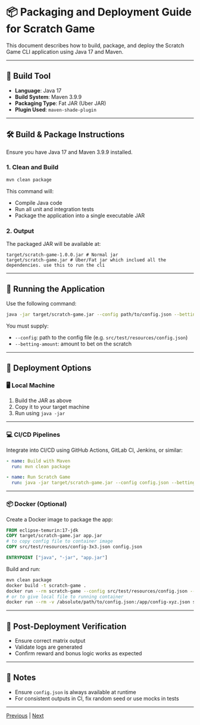 # 📦 Packaging and Deployment Guide for Scratch Game

This document describes how to build, package, and deploy the Scratch Game CLI application using Java 17 and Maven.

---

## 🧱 Build Tool

- **Language**: Java 17
- **Build System**: Maven 3.9.9
- **Packaging Type**: Fat JAR (Uber JAR)
- **Plugin Used**: `maven-shade-plugin`

---

## 🛠️ Build & Package Instructions

Ensure you have Java 17 and Maven 3.9.9 installed.

### 1. Clean and Build

```bash
mvn clean package
```

This command will:
- Compile Java code
- Run all unit and integration tests
- Package the application into a single executable JAR

### 2. Output

The packaged JAR will be available at:

```
target/scratch-game-1.0.0.jar # Normal jar
target/scratch-game.jar # Uber/Fat jar which inclued all the dependencies. use this to run the cli
```

---

## 🚀 Running the Application

Use the following command:

```bash
java -jar target/scratch-game.jar --config path/to/config.json --betting-amount 100
```

You must supply:
- `--config`: path to the config file (e.g. `src/test/resources/config.json`)
- `--betting-amount`: amount to bet on the scratch

---

## 🔁 Deployment Options

### 🖥️ Local Machine

1. Build the JAR as above
2. Copy it to your target machine
3. Run using `java -jar`

---

### 💻 CI/CD Pipelines

Integrate into CI/CD using GitHub Actions, GitLab CI, Jenkins, or similar:

```yaml
- name: Build with Maven
  run: mvn clean package

- name: Run Scratch Game
  run: java -jar target/scratch-game.jar --config config.json --betting-amount 50
```

---

### 📦 Docker (Optional)

Create a Docker image to package the app:

```dockerfile
FROM eclipse-temurin:17-jdk
COPY target/scratch-game.jar app.jar
# to copy config file to container image
COPY src/test/resources/config-3x3.json config.json 

ENTRYPOINT ["java", "-jar", "app.jar"]
```

Build and run:

```bash
mvn clean package
docker build -t scratch-game .
docker run --rm scratch-game --config src/test/resources/config.json --betting-amount 100
# or to give local file to running container
docker run --rm -v /absolute/path/to/config.json:/app/config-xyz.json scratch-game --config /app/config.json --betting-amount 100 
```

---

## 🧪 Post-Deployment Verification

- Ensure correct matrix output
- Validate logs are generated
- Confirm reward and bonus logic works as expected

---

## 📌 Notes

- Ensure `config.json` is always available at runtime
- For consistent outputs in CI, fix random seed or use mocks in tests

---
[Previous](05_testing_strategy.md) | [Next](07_documentation_plan.md)